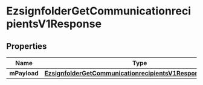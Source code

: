 
# EzsignfolderGetCommunicationrecipientsV1Response

## Properties
| Name | Type | Description | Notes |
| ------------ | ------------- | ------------- | ------------- |
| **mPayload** | [**EzsignfolderGetCommunicationrecipientsV1ResponseMPayload**](EzsignfolderGetCommunicationrecipientsV1ResponseMPayload.md) |  |  |




